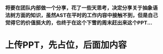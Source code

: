 ### 将要在团队内部做一个分享，花了一些天思考，决定分享关于抽象语法树方面的知识，虽然AST在平时的工作内容中接触不到，但是自己觉得它的价值挺大的，也终于在这个下雪的周末赶出来这个PPT...

# 上传PPT，先占位，后面加内容

